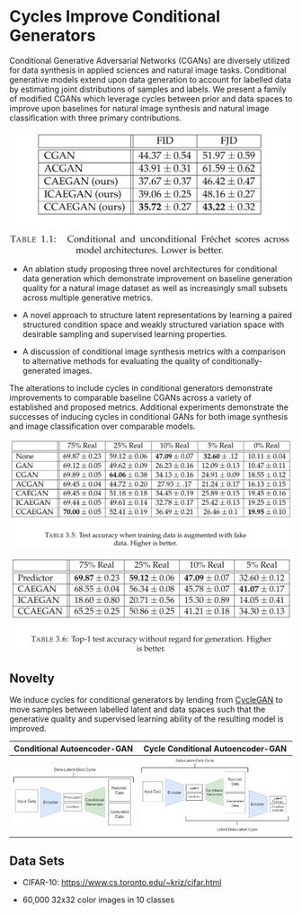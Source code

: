 # Cycles Improve Conditional Generators

Conditional Generative Adversarial Networks (CGANs) are diversely utilized for data synthesis in applied sciences and natural image tasks. Conditional generative models extend upon data generation to account for labelled data by estimating joint distributions of samples and labels. We present a family of modified CGANs which leverage cycles between prior and data spaces to improve upon baselines for natural image synthesis and natural image classification with three primary contributions. 

![results table](imgs/fid_fjd.png)

- An ablation study proposing three novel architectures for conditional data generation which demonstrate improvement on baseline generation quality for a natural image dataset as well as increasingly small subsets across multiple generative metrics.

- A novel approach to structure latent representations by learning a paired structured condition space and weakly structured variation space with desirable sampling and supervised learning properties. 

- A discussion of conditional image synthesis metrics with a comparison to alternative methods for evaluating the quality of conditionally-generated images. 

The alterations to include cycles in conditional generators demonstrate improvements to comparable baseline CGANs across a variety of established and proposed metrics. Additional experiments demonstrate the successes of inducing cycles in conditional GANs for both image synthesis and image classification over comparable models.

![imageLeft](imgs/aug_table.png)

![imageLeft](imgs/self_sup.png)

## Novelty
We induce cycles for conditional generators by lending from [CycleGAN](https://arxiv.org/abs/1703.10593) to move samples between labelled latent and data spaces such that the generative quality and supervised learning ability of the resulting model is improved.

Conditional Autoencoder-GAN             |  Cycle Conditional Autoencoder-GAN
:-------------------------:|:-------------------------:
![imageLeft](imgs/CAEGAN_annot.png)  |  ![imageRight](imgs/CCAEGAN_annot.png)

## Data Sets
* CIFAR-10: https://www.cs.toronto.edu/~kriz/cifar.html
- 60,000 32x32 color images in 10 classes

